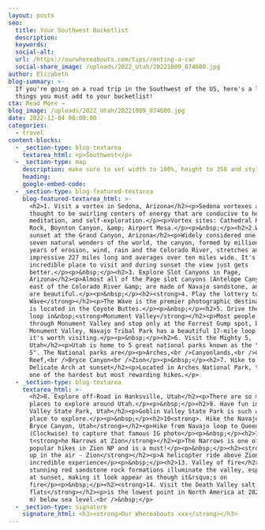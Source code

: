 ```yaml
---
layout: posts
seo:
  title: Your Southwest Bucketlist
  description:
  keywords:
  social-alt:
  url: /https://ourwhereabouts.com/tips/renting-a-car
  social-share_image: /uploads/2022_Utah/20221009_074600.jpg
author: Elizabeth
blog-summary: >-
  If you're going on a road trip in the Southwest of the US, here's a list of
  things you must add to your bucketlist!
cta: Read More →
blog_image: /uploads/2022_Utah/20221009_074600.jpg
date: 2022-12-04 00:00:00
categories:
  - travel
content-blocks:
  - _section-type: blog-textarea
    textarea_html: <p>Southwest</p>
  - _section-type: map
    description: make sure to set width to 100%, height to 350 and style to border 2
    heading:
    google-embed-code:
  - _section-type: blog-featured-textarea
    blog-featured-textarea_html: >-
      <h2>1. Visit a vortex in Sedona, Arizona</h2><p>Sedona vortexes are
      thought to be swirling centers of energy that are conducive to healing,
      meditation, and self-exploration.</p><p>Vortex sites: Cathedral Rock, Bell
      Rock, Boynton Canyon, &amp; Airport Mesa.</p><p>&nbsp;</p><h2>2.Watch a
      sunset at the Grand Canyon, Arizona</h2><p>Widely considered one of the
      seven natural wonders of the world, the canyon, formed by millions of
      years of erosion, wind, rain and the Colorado River, stretches an
      impressive 227 miles long and averages over ten miles wide. It's such an
      incredible place to visit and during sunset the view just gets
      better.</p><p>&nbsp;</p><h2>3. Explore Slot Canyons in Page,
      Arizona</h2><p>Almost all of the Page slot canyons (Antelope Canyon) are
      east of the Colorado River &amp; are made of Navajo sandstone, and they
      are beautiful.</p><p>&nbsp;</p><h2><strong>4. Play the lottery to hike The
      Wave</strong></h2><p>The Wave is the premier photographic destination and
      is located in the Coyote Buttes.</p><p>&nbsp;</p><h2>5. Drive the 17-mile
      loop in&nbsp;<strong>Monument Valley</strong></h2><p>Most people drive
      through Monument Valley and stop only at the Forrest Gump spot, but
      Monument Valley, Navajo Tribal Park has a beautiful 17-mile loop road and
      it's worth visiting.</p><p>&nbsp;</p><h2>6. Visit the Mighty 5,
      Utah</h2><p>Utah is home to 5 great national parks known as the "Mighty
      5". The National parks are</p><p>Arches,<br />Canyonlands,<br />Capitol
      Reef,<br />Bryce Canyon<br />Zion</p><p>&nbsp;</p><h2>7. Hike to see
      Delicate Arch at sunset</h2><p>Located in Arches National Park, this is
      one of the hardest but most rewarding hikes.</p>
  - _section-type: blog-textarea
    textarea_html: >-
      <h2>8. Explore off-Road in Hanksville, Utah</h2><p>There are so many great
      places to explore around Utah.</p><p>&nbsp;</p><h2>9. Have fun in Goblin
      Valley State Park, Utah</h2><p>Goblin Valley State Park is such a fun
      place to explore.</p><p>&nbsp;</p><h2>10<strong>. Hike the Navajo Loop at
      Bryce Canyon, Utah</strong></h2><p>Hike from Navajo loop to Queens Garden
      (Clockwise) to capture that famous IG photo</p><p>&nbsp;</p><h2>11. Hike
      t<strong>he Narrows at Zion</strong></h2><p>The Narrows is one of the most
      popular hikes in Zion NP and is a must!</p><p>&nbsp;</p><h2><strong>12.Get
      up in the air - Zion</strong></h2><p>A helicopter ride above Zion NP is an
      incredible experience</p><p>&nbsp;</p><h2>13. Valley of fire</h2><p>The
      stunning red sandstone rock formations illuminate the valley, especially
      at sunset, making it look appear as though it&rsquo;s on
      fire</p><p>&nbsp;</p><h2><strong>14. Visit the Death Valley salt
      flats</strong></h2><p>is the lowest point in North America at 282 ft (86
      m) below sea level.<br />&nbsp;</p>
  - _section-type: signature
    signature_html: <h3><strong>Our Whereabouts xxx</strong></h3>
---
```

